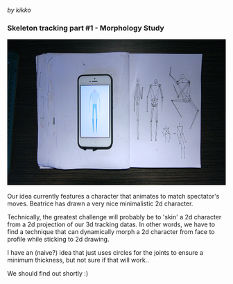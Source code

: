 _by kikko_

### Skeleton tracking part #1 - Morphology Study

![image](../project_images/techtests/skeleton_tracking/morph_study.jpg)

Our idea currently features a character that animates to match spectator's moves.
Beatrice has drawn a very nice minimalistic 2d character.

Technically, the greatest challenge will probably be to 'skin' a 2d character from a 2d projection of our 3d tracking datas. In other words, we have to find a technique that can dynamically morph a 2d character from face to profile while sticking to 2d drawing.

I have an (naive?) idea that just uses circles for the joints to ensure a minimum thickness, but not sure if that will work..

We should find out shortly :)